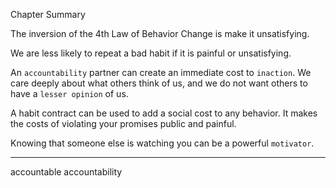 Chapter Summary

The inversion of the 4th Law of Behavior Change is make it
unsatisfying.

We are less likely to repeat a bad habit if it is painful or
unsatisfying.

An `accountability` partner can create an immediate cost to
`inaction`. We care deeply about what others think of us, and we do
not want others to have a `lesser opinion` of us.

A habit contract can be used to add a social cost to any behavior.
It makes the costs of violating your promises public and painful.

Knowing that someone else is watching you can be a powerful
`motivator`.

---
accountable accountability